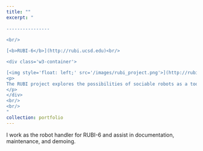 ```yaml
---
title: ""
excerpt: "  
  
----------------
  
<br/>

[<b>RUBI-6</b>](http://rubi.ucsd.edu)<br/>

<div class='w3-container'>

[<img style='float: left;' src='/images/rubi_project.png'>](http://rubi.ucsd.edu)
<p>
The RUBI project explores the possibilities of sociable robots as a tool for education and enrichment for toddlers in early childhood education environments.
</p>
</div>
<br/>
<br/>
"
collection: portfolio
---
```


I work as the robot handler for RUBI-6 and assist in documentation, maintenance, and demoing.

